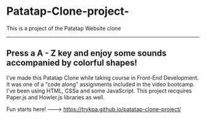 # Patatap-Clone-project-
This is a project of the Patatap Website clone

-------------------------------------------------------------------------
Press a A - Z key and enjoy some sounds accompanied by colorful shapes!
-------------------------------------------------------------------------

I've made this Patatap Clone while taking course in Front-End Development. It was one of a "code along" assignments included in the video bootcamp. I've been using HTML, CSSa and some JavaScript. This project recquires Paper.js and Howler.js libraries as well.

Fun starts here! ---> https://trykpa.github.io/patatap-clone-project/
